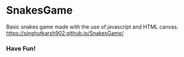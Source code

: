 # SnakesGame

Basic snakes game made with the use of javascript and HTML canvas.    
https://singhutkarsh902.github.io/SnakesGame/

### Have Fun!
